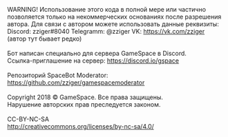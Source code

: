 <br><br>
WARNING!
Использование этого кода в полной мере или частично позволяется только на некоммерческих основаниях после разрешения автора.
Для связи с автором можете использовать данные реквизиты:
Discord: zziger#8040
Telegramm: @zziger
VK: https://vk.com/zziger (автор тут бывает редко)<br><br>
Бот написан специально для сервера GameSpace в Discord.<br>
Ссылка-приглашение на сервер: https://discord.io/gspace<br><br>
Репозиторий SpaceBot Moderator: https://github.com/zziger/gamespacemoderator<br><br>
Copyright 2018 © GameSpace. Все права защищены.<br>
Нарушение авторских прав преследуется законом.<br><br>
CC-BY-NC-SA<br>
http://creativecommons.org/licenses/by-nc-sa/4.0/
